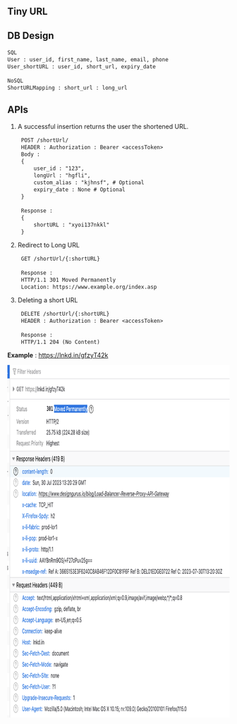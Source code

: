 ## Tiny URL

## DB Design

    SQL
    User : user_id, first_name, last_name, email, phone
    User_shortURL : user_id, short_url, expiry_date

    NoSQL
    ShortURLMapping : short_url : long_url


## APIs

1. A successful insertion returns the user the shortened URL.

        POST /shortUrl/
        HEADER : Authorization : Bearer <accessToken>
        Body : 
        {   
            user_id : "123",
            longUrl : "hgfli",
            custom_alias : "kjhnsf", # Optional
            expiry_date : None # Optional
        }

        Response : 
        {
            shortURL : "xyoi137nkkl"
        } 

2. Redirect to Long URL

        GET /shortUrl/{:shortURL}

        Response : 
        HTTP/1.1 301 Moved Permanently
        Location: https://www.example.org/index.asp

3. Deleting a short URL

        DELETE /shortUrl/{:shortURL}
        HEADER : Authorization : Bearer <accessToken>

        Response : 
        HTTP/1.1 204 (No Content)

**Example** : https://lnkd.in/gfzyT42k

<img src="04_tiny_url_example.png" alt="Tiny URL Example" style="width:900px;height:800px"/>
